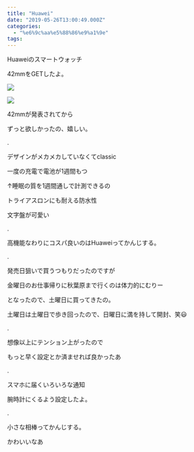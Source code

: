 ```yaml
---
title: "Huawei"
date: "2019-05-26T13:00:49.000Z"
categories: 
  - "%e6%9c%aa%e5%88%86%e9%a1%9e"
tags: 
---
```


Huaweiのスマートウォッチ

42mmをGETしたよ。

![](/images/19-05-26-19-21-40-876_deco382600230026594864.jpg)

![](/images/19-05-26-19-22-14-068_deco7356670575731415805.jpg)

42mmが発表されてから

ずっと欲しかったの、嬉しい。

.

デザインがメカメカしていなくてclassic

一度の充電で電池が1週間もつ

↑睡眠の質を1週間通しで計測できるの

トライアスロンにも耐える防水性

文字盤が可愛い

.

高機能なわりにコスパ良いのはHuaweiってかんじする。

.

発売日狙いで買うつもりだったのですが

金曜日のお仕事帰りに秋葉原まで行くのは体力的にむりー

となったので、土曜日に買ってきたの。

土曜日は土曜日で歩き回ったので、日曜日に満を持して開封、笑😃

.

想像以上にテンション上がったので

もっと早く設定とか済ませれば良かったあ

.

スマホに届くいろいろな通知

腕時計にくるよう設定したよ。

.

小さな相棒ってかんじする。

かわいいなあ
